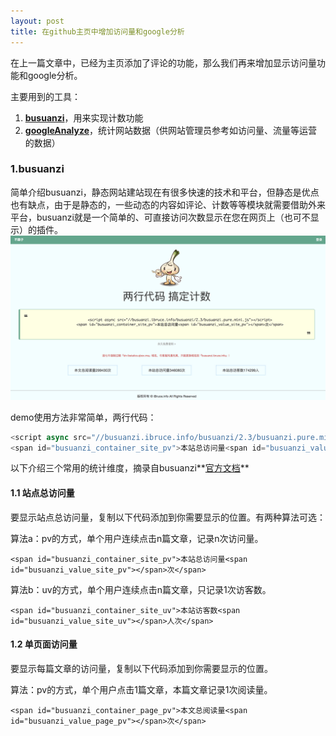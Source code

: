 ```yaml
---
layout: post
title: 在github主页中增加访问量和google分析
--- 
```


在上一篇文章中，已经为主页添加了评论的功能，那么我们再来增加显示访问量功能和google分析。

主要用到的工具：
1. **[busuanzi](http://busuanzi.ibruce.info/)**，用来实现计数功能
2. **[googleAnalyze](https://analytics.google.com)**，统计网站数据（供网站管理员参考如访问量、流量等运营的数据）

### 1.busuanzi

简单介绍busuanzi，静态网站建站现在有很多快速的技术和平台，但静态是优点也有缺点，由于是静态的，一些动态的内容如评论、计数等等模块就需要借助外来平台，busuanzi就是一个简单的、可直接访问次数显示在您在网页上（也可不显示）的插件。
![busuanzi主页](/images/2018-09-19-homepageStatistics/busuanziIndex.png)

demo使用方法非常简单，两行代码：
```javascript
<script async src="//busuanzi.ibruce.info/busuanzi/2.3/busuanzi.pure.mini.js"></script>
<span id="busuanzi_container_site_pv">本站总访问量<span id="busuanzi_value_site_pv"></span>次</span>
```

以下介绍三个常用的统计维度，摘录自busuanzi**[官方文档](http://ibruce.info/2015/04/04/busuanzi/)**
#### 1.1 站点总访问量

要显示站点总访问量，复制以下代码添加到你需要显示的位置。有两种算法可选：

算法a：pv的方式，单个用户连续点击n篇文章，记录n次访问量。
```
<span id="busuanzi_container_site_pv">本站总访问量<span id="busuanzi_value_site_pv"></span>次</span>
```

算法b：uv的方式，单个用户连续点击n篇文章，只记录1次访客数。
```
<span id="busuanzi_container_site_uv">本站访客数<span id="busuanzi_value_site_uv"></span>人次</span>
```

#### 1.2 单页面访问量

要显示每篇文章的访问量，复制以下代码添加到你需要显示的位置。

算法：pv的方式，单个用户点击1篇文章，本篇文章记录1次阅读量。
```
<span id="busuanzi_container_page_pv">本文总阅读量<span id="busuanzi_value_page_pv"></span>次</span>
```